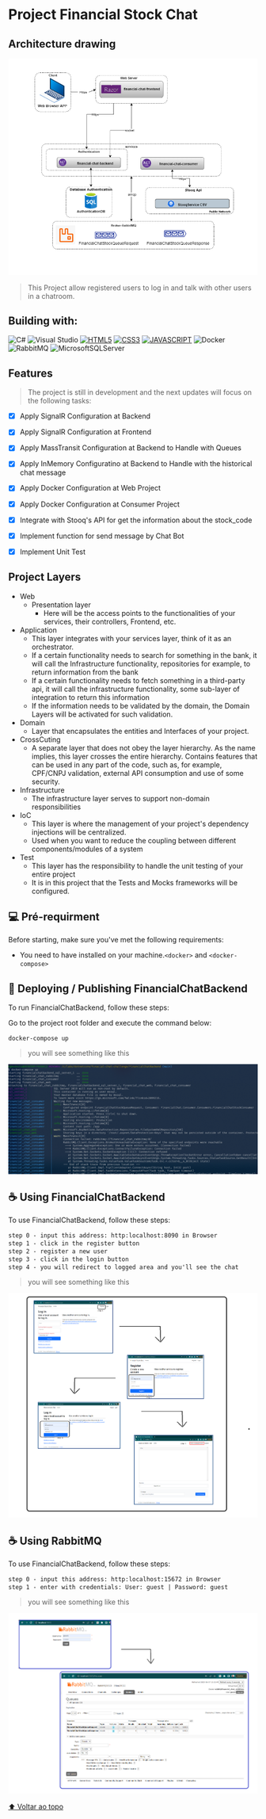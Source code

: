 
# Project Financial Stock Chat

<!---Esses são exemplos. Veja https://shields.io para outras pessoas ou para personalizar este conjunto de escudos. Você pode querer incluir dependências, status do projeto e informações de licença aqui--->


## Architecture drawing

<img src="./assets/diagram_financial_chat_challenge.drawio.png" alt="Architecture drawing">

> This Project allow registered users to log in and talk with other users in a chatroom.

## Building with:
![C#](https://img.shields.io/badge/c%23-%23239120.svg?style=for-the-badge&logo=c-sharp&logoColor=white)
![Visual Studio](https://img.shields.io/badge/Visual%20Studio-5C2D91.svg?style=for-the-badge&logo=visual-studio&logoColor=white)
[![HTML5](https://img.shields.io/badge/HTML5-E34F26?style=for-the-badge&logo=html5&logoColor=white)](https://developer.mozilla.org/pt-BR/docs/Web/HTML)
[![CSS3](https://img.shields.io/badge/CSS3-1572B6?style=for-the-badge&logo=css3&logoColor=white)](https://developer.mozilla.org/pt-BR/docs/Web/CSS)
[![JAVASCRIPT](https://img.shields.io/badge/JavaScript-F7DF1E?style=for-the-badge&logo=javascript&logoColor=black)](https://developer.mozilla.org/pt-BR/docs/Web/JavaScript)
![Docker](https://img.shields.io/badge/docker-%230db7ed.svg?style=for-the-badge&logo=docker&logoColor=white)
![RabbitMQ](https://img.shields.io/badge/Rabbitmq-FF6600?style=for-the-badge&logo=rabbitmq&logoColor=white)
![MicrosoftSQLServer](https://img.shields.io/badge/Microsoft%20SQL%20Sever-CC2927?style=for-the-badge&logo=microsoft%20sql%20server&logoColor=white)

## Features

> The project is still in development and the next updates will focus on the following tasks:

- [x] Apply SignalR Configuration at Backend
- [x] Apply SignalR Configuration at Frontend
- [x] Apply MassTransit Configuration at Backend to Handle with Queues 
- [x] Apply InMemory Configuratino at Backend to Handle with the historical chat message
- [x] Apply Docker Configuration at Web Project 
- [x] Apply Docker Configuration at Consumer Project
- [x] Integrate with Stooq's API for get the information about the stock_code 
- [x] Implement function for send message by Chat Bot 
- [x] Implement Unit Test



## Project Layers

- Web
    - Presentation layer
        - Here will be the access points to the functionalities of your services, their controllers, Frontend, etc.
- Application
    - This layer integrates with your services layer, think of it as an orchestrator.
    - If a certain functionality needs to search for something in the bank, it will call the Infrastructure functionality, repositories for example, to return information from the bank
    - If a certain functionality needs to fetch something in a third-party api, it will call the infrastructure functionality, some sub-layer of integration to return this information
    - If the information needs to be validated by the domain, the Domain Layers will be activated for such validation.
- Domain
    - Layer that encapsulates the entities and Interfaces of your project.
- CrossCuting
    - A separate layer that does not obey the layer hierarchy. As the name implies, this layer crosses the entire hierarchy. Contains features that can be used in any part of the code, such as, for example, CPF/CNPJ validation, external API consumption and use of some security.
- Infrastructure
    - The infrastructure layer serves to support non-domain responsibilities
- IoC
    - This layer is where the management of your project's dependency injections will be centralized.
    - Used when you want to reduce the coupling between different components/modules of a system
- Test
    - This layer has the responsibility to handle the unit testing of your entire project
    - It is in this project that the Tests and Mocks frameworks will be configured.



## 💻 Pré-requirment

Before starting, make sure you've met the following requirements:
<!---Estes são apenas requisitos de exemplo. Adicionar, duplicar ou remover conforme necessário--->
* You need to have installed on your machine.`<docker>` and `<docker-compose>`


## 🚀 Deploying / Publishing FinancialChatBackend

To run FinancialChatBackend, follow these steps:

Go to the project root folder and execute the command below:
```
docker-compose up
```


> you will see something like this
<img src="./assets/docker-compose-up.png" alt="Architecture drawing">




## ☕ Using FinancialChatBackend

To use FinancialChatBackend, follow these steps:

```
step 0 - input this address: http:localhost:8090 in Browser
step 1 - click in the register button
step 2 - register a new user
step 3 - click in the login button
step 4 - you will redirect to logged area and you'll see the chat
```

> you will see something like this
<img src="./assets/login-screen.png" alt="Architecture drawing">



## ☕ Using RabbitMQ

To use FinancialChatBackend, follow these steps:

```
step 0 - input this address: http:localhost:15672 in Browser
step 1 - enter with credentials: User: guest | Password: guest

```

> you will see something like this
<img src="./assets/rabbit-mq-screen.png" alt="Architecture drawing">

[⬆ Voltar ao topo](#FinancialChatBackend)<br>